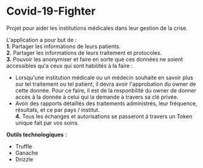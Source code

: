 # Covid-19-Fighter
Projet pour aider les institutions médicales dans leur gestion de la crise.

L'application a pour but de :<br>
<b>1.</b> Partager les informations de leurs patients.<br>
<b>2.</b> Partager les informations de leurs traitement et protocoles.<br>
<b>3.</b> Pouvoir les anonymiser et faire en sorte que ces données ne soient accessibles qu'a ceux qui sont habilités à la faire :<br>
  - Lorsqu'une institution médicale ou un médecin souhaite en savoir plus sur tel traitement ou tel patient, il devra avoir l'approbation du owner de cette donnée. Pour ce faire, il est de la responbilité du owner de donner accès à la donnée à celui qui la demande à travers sa clé privée.<br>
  - Avoir des rapports détaillés des traitements administrés, leur fréquence, résultats, et ce par pays / institut.<br>
<b>4.</b> Tous les échanges et autorisations se passeront à travers un Token unique fait par vos soins.

<b>Outils technologiques</b> :
- Truffle
- Ganache
- Drizzle
